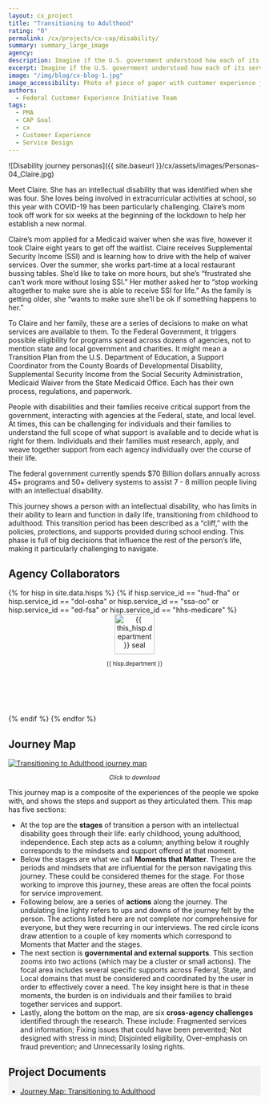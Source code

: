 ```yaml
---
layout: cx_project
title: "Transitioning to Adulthood"
rating: "0"
permalink: /cx/projects/cx-cap/disability/
summary: summary_large_image
agency:
description: Imagine if the U.S. government understood how each of its services were part of a broader customer journey. How might federal agencies change their approach or even work together? How might citizens think differently about those services and their overall experience with government?
excerpt: Imagine if the U.S. government understood how each of its services were part of a broader customer journey. How might federal agencies change their approach or even work together? How might citizens think differently about those services and their overall experience with government?
image: "/img/blog/cx-blog-1.jpg"
image_accessibility: Photo of piece of paper with customer experience journey on it.
authors:
  - Federal Customer Experience Initiative Team
tags:
  - PMA
  - CAP Goal
  - cx
  - Customer Experience
  - Service Design
---
```


![Disability journey personas]({{ site.baseurl }}/cx/assets/images/Personas-04_Claire.jpg)

Meet Claire. She has an intellectual disability that was identified when she was four. She loves being involved in extracurricular activities at school, so this year with COVID-19 has been particularly challenging. Claire’s mom took off work for six weeks at the beginning of the lockdown to help her establish a new normal.

Claire’s mom applied for a Medicaid waiver when she was five, however it took Claire eight years to get off the waitlist. Claire receives Supplemental Security Income (SSI) and is learning how to drive with the help of waiver services. Over the summer, she works part-time at a local restaurant bussing tables. She’d like to take on more hours, but she’s “frustrated she can’t work more without losing SSI.” Her mother asked her to “stop working altogether to make sure she is able to receive SSI for life.” As the family is getting older, she “wants to make sure she’ll be ok if something happens to her.”

To Claire and her family, these are a series of decisions to make on what services are available to them. To the Federal Government, it triggers possible eligibility for programs spread across dozens of agencies, not to mention state and local government and charities. It might mean a Transition Plan from the U.S. Department of Education, a Support Coordinator from the County Boards of Developmental Disability, Supplemental Security Income from the Social Security Administration, Medicaid Waiver from the State Medicaid Office. Each has their own process, regulations, and paperwork.

People with disabilities and their families receive critical support from the government, interacting with agencies at the Federal, state, and local level. At times, this can be challenging for individuals and their families to understand the full scope of what support is available and to decide what is right for them. Individuals and their families must research, apply, and weave together support from each agency individually over the course of their life.

The federal government currently spends $70 Billion dollars annually across 45+ programs and 50+ delivery systems to assist 7 - 8 million people living with an intellectual disability.

This journey shows a person with an intellectual disability, who has limits in their ability to learn and function in daily life, transitioning from childhood to adulthood. This transition period has been described as a “cliff,” with the policies, protections, and supports provided during school ending. This phase is full of big decisions that influence the rest of the person’s life, making it particularly challenging to navigate.


<section class="usa-section">
  <h2>
    Agency Collaborators
  </h2>
  <div class="usa-grid">
    {% for hisp in site.data.hisps %}
      {% if hisp.service_id == "hud-fha" or hisp.service_id == "dol-osha" or hisp.service_id == "ssa-oo" or hisp.service_id == "ed-fsa" or hisp.service_id == "hhs-medicare" %}
      <div class="usa-width-one-sixth usa-media_block">
        <div style="height:200px; text-align: center;">
          <img src="{{ site.baseurl }}/img/cx/agencies/{{ hisp.department_abbreviation }}-seal.png"
            alt="{{ this_hisp.department }} seal" style="width:80px;"><br />
          <p style="font-size:.8em;">{{ hisp.department }}</p>
        </div>
      </div>
      {% endif %}
    {% endfor %}
  </div>
</section>

<section class="usa-section">
  <h2>
    Journey Map
  </h2>

  <a href="{{ site.baseurl }}/cx/assets/files/FCXI-Journey-Maps-Disability.pdf" target="_blank">
    <img src="{{ site.baseurl }}/cx/assets/images/FCXI-Journey-Maps-Disability.jpg" alt="Transitioning to Adulthood journey map">
  </a>
  <p style="font-size: 12px; font-style: italic; text-align: center;">  
    Click to download
  </p>
</section>

This journey map is a composite of the experiences of the people we spoke with, and shows the steps and support as they articulated them. This map has five sections:

* At the top are the **stages** of transition a person with an intellectual disability goes through their life: early childhood, young adulthood, independence. Each step acts as a column; anything below it roughly corresponds to the mindsets and support offered at that moment.
* Below the stages are what we call **Moments that Matter**. These are the periods and mindsets that are influential for the person navigating this journey. These could be considered themes for the stage. For those working to improve this journey, these areas are often the focal points for service improvement.
* Following below, are a series of **actions** along the journey. The undulating line lighty refers to ups and downs of the journey felt by the person. The actions listed here are not complete nor comprehensive for everyone, but they were recurring in our interviews. The red circle icons draw attention to a couple of key moments which correspond to Moments that Matter and the stages.
* The next section is **governmental and external supports**. This section zooms into two actions (which may be a cluster or small actions). The focal area includes several specific supports across Federal, State, and Local domains that must be considered and coordinated by the user in order to effectively cover a need. The key insight here is that in these moments, the burden is on individuals and their families to braid together services and support.
* Lastly, along the bottom on the map, are six **cross-agency challenges** identified through the research. These include: Fragmented services and information; Fixing issues that could have been prevented; Not designed with stress in mind; Disjointed eligibility, Over-emphasis on fraud prevention; and Unnecessarily losing rights.

<section class="usa-section" style="background-color: #f1f1f1;">
  <div class="usa-grid usa-graphic_list-row">
    <div class="usa-width-one-whole usa-media_block">
      <h2>
        Project Documents
      </h2>
      <ul>
        <li>
          <a href="{{ site.baseurl }}/cx/assets/files/FCXI-Journey-Maps-Disability.pdf" target="_blank">
            Journey Map: Transitioning to Adulthood
          </a>
        </li>
      </ul>
    </div>
  </div>
</section>
